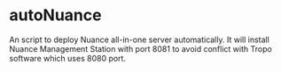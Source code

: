 # autoNuance
An script to deploy Nuance all-in-one server automatically.
It will install Nuance Management Station with port 8081 to avoid conflict with Tropo software which uses 8080 port.
